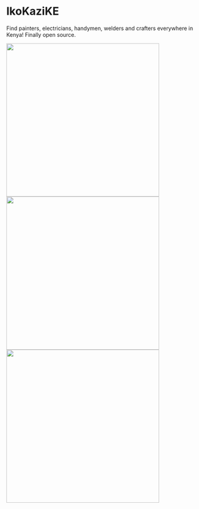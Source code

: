 # IkoKaziKE
Find painters, electricians, handymen, welders and crafters everywhere in Kenya!
Finally open source.


<p float="center">
  <img src="https://user-images.githubusercontent.com/45044744/120978096-c92d6680-c77c-11eb-8b22-3d496cecbc12.png" height="400" />
  <img src="https://user-images.githubusercontent.com/45044744/120978281-faa63200-c77c-11eb-9f49-ebde954bdb80.png" height="400" width="400"/> 
  <img src="https://user-images.githubusercontent.com/45044744/120978311-0265d680-c77d-11eb-8072-5d7ccc953bd2.png" height="400" />
</p>
